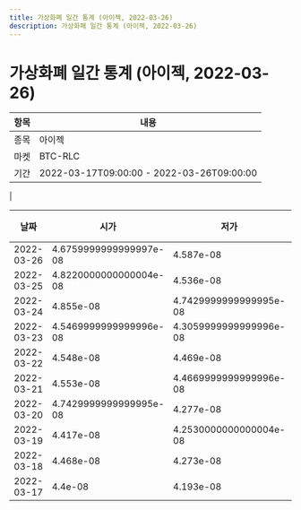 ```yaml
---
title: 가상화폐 일간 통계 (아이젝, 2022-03-26)
description: 가상화폐 일간 통계 (아이젝, 2022-03-26)
---
```


가상화폐 일간 통계 (아이젝, 2022-03-26)
===

|항목|내용|
|--|--|
|종목|아이젝|
|마켓|BTC-RLC|\i|종류|일 단위 캔들|
|기간|2022-03-17T09:00:00 - 2022-03-26T09:00:00
|

|날짜|시가|저가|고가|종가|비고|
|--|--|--|--|--|--|
|2022-03-26|4.6759999999999997e-08|4.587e-08|4.73e-08|4.587e-08|    |
|2022-03-25|4.8220000000000004e-08|4.536e-08|4.945e-08|4.6869999999999996e-08|    |
|2022-03-24|4.855e-08|4.7429999999999995e-08|5.002e-08|4.883e-08|    |
|2022-03-23|4.5469999999999996e-08|4.3059999999999996e-08|5.0210000000000004e-08|4.855e-08|    |
|2022-03-22|4.548e-08|4.469e-08|4.751e-08|4.725e-08|    |
|2022-03-21|4.553e-08|4.4669999999999996e-08|4.999e-08|4.554e-08|    |
|2022-03-20|4.7429999999999995e-08|4.277e-08|4.7429999999999995e-08|4.553e-08|    |
|2022-03-19|4.417e-08|4.2530000000000004e-08|4.7970000000000005e-08|4.7809999999999996e-08|    |
|2022-03-18|4.468e-08|4.273e-08|4.573e-08|4.3930000000000004e-08|    |
|2022-03-17|4.4e-08|4.193e-08|4.6060000000000003e-08|4.468e-08|    |
